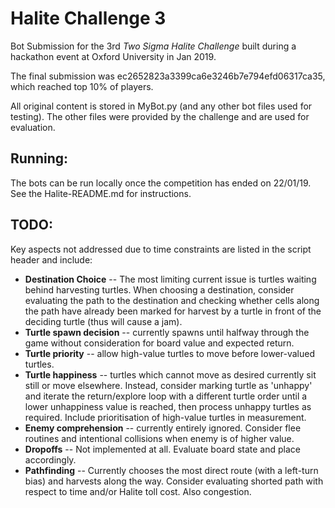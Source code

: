 # Halite Challenge 3
Bot Submission for the 3rd *Two Sigma Halite Challenge* built during a hackathon event at Oxford University in Jan 2019.

The final submission was ec2652823a3399ca6e3246b7e794efd06317ca35, which reached top 10% of players.

All original content is stored in MyBot.py (and any other bot files used for testing). The other files were provided by the challenge and are used for evaluation.

## Running:
The bots can be run locally once the competition has ended on 22/01/19. See the Halite-README.md for instructions.

## TODO:
Key aspects not addressed due to time constraints are listed in the script header and include:
* **Destination Choice** -- The most limiting current issue is turtles waiting behind harvesting turtles. When choosing a destination, consider evaluating the path to the destination and checking whether cells along the path have already been marked for harvest by a turtle in front of the deciding turtle (thus will cause a jam).
* **Turtle spawn decision** -- currently spawns until halfway through the game without consideration for board value and expected return.
* **Turtle priority** -- allow high-value turtles to move before lower-valued turtles.
* **Turtle happiness** -- turtles which cannot move as desired currently sit still or move elsewhere. Instead, consider marking turtle as 'unhappy' and iterate the return/explore loop with a different turtle order until a lower unhappiness value is reached, then process unhappy turtles as required. Include prioritisation of high-value turtles in measurement.
* **Enemy comprehension** -- currently entirely ignored. Consider flee routines and intentional collisions when enemy is of higher value.
* **Dropoffs** -- Not implemented at all. Evaluate board state and place accordingly.
* **Pathfinding** -- Currently chooses the most direct route (with a left-turn bias) and harvests along the way. Consider evaluating shorted path with respect to time and/or Halite toll cost. Also congestion.
